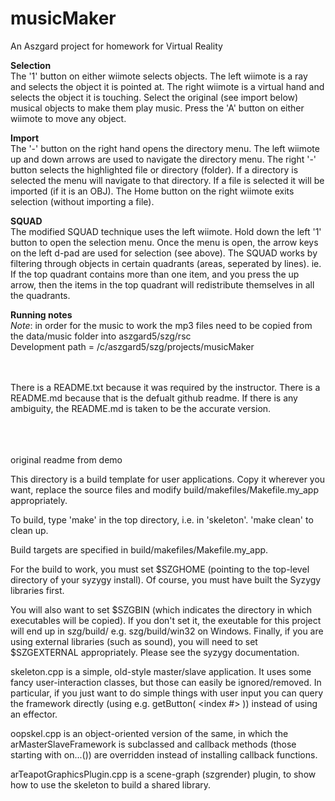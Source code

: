 musicMaker
==========

An Aszgard project for homework for Virtual Reality

<b>Selection</b>
<br />
The '1' button on either wiimote selects objects.
The left wiimote is a ray and selects the object it is pointed at.
The right wiimote is a virtual hand and selects the object it is touching.
Select the original (see import below) musical objects to make them play music. 
Press the 'A' button on either wiimote to move any object.

<b>Import</b>
<br />
The '-' button on the right hand opens the directory menu.
The left wiimote up and down arrows are used to navigate the directory menu.
The right '-' button selects the highlighted file or directory (folder). 
If a directory is selected the menu will navigate to that directory.
If a file is selected it will be imported (if it is an OBJ).
The Home button on the right wiimote exits selection (without importing a file).

<b>SQUAD</b>
<br />
The modified SQUAD technique uses the left wiimote.
Hold down the left '1' button to open the selection menu. 
Once the menu is open, the arrow keys on the left d-pad are used for selection (see above).
The SQUAD works by filtering through objects in certain quadrants (areas, seperated by lines). 
ie. If the top quadrant contains more than one item, and you press the up arrow, then 
	the items in the top quadrant will redistribute themselves in all the quadrants.

<b>Running notes</b>
<br />
<i>Note</i>: in order for the music to work the mp3 files need to be copied from the 
data/music folder into aszgard5/szg/rsc
<br />
Development path = /c/aszgard5/szg/projects/musicMaker

<br /><br />
There is a README.txt because it was required by the instructor. 
There is a README.md because that is the defualt github readme. 
If there is any ambiguity, the README.md is taken to be the accurate version.
<br /><br /><br /><br />

original readme from demo

This directory is a build template for user applications. Copy it wherever
you want, replace the source files and modify build/makefiles/Makefile.my_app
appropriately.

To build, type 'make' in the top directory, i.e. in 'skeleton'.
'make clean' to clean up.

Build targets are specified in build/makefiles/Makefile.my_app.

For the build to work, you must set $SZGHOME (pointing to the top-level
directory of your syzygy install). Of course, you must have built the
Syzygy libraries first.

You will also want to set $SZGBIN (which indicates the directory in which
executables will be copied). If you don't set it, the exeutable for this
project will end up in szg/build/<platform> e.g. szg/build/win32 on
Windows.
Finally, if you are using external libraries
(such as sound), you will need to set $SZGEXTERNAL appropriately. Please
see the syzygy documentation.

skeleton.cpp is a simple, old-style master/slave application. It uses
some fancy user-interaction classes, but those can easily be ignored/removed.
In particular, if you just want to do simple things with user input you can
query the framework directly (using e.g. getButton( <index #> )) instead
of using an effector.

oopskel.cpp is an object-oriented version of the same, in which the
arMasterSlaveFramework is subclassed and callback methods (those
starting with on...()) are overridden instead of installing
callback functions.

arTeapotGraphicsPlugin.cpp is a scene-graph (szgrender) plugin, to show
how to use the skeleton to build a shared library.
